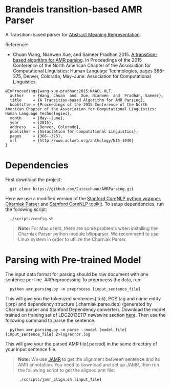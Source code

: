 Brandeis transition-based AMR Parser
==========

A Transition-based parser for [Abstract Meaning Representation](http://amr.isi.edu/).

Reference:

- Chuan Wang, Nianwen Xue, and Sameer Pradhan.2015. [A transition-based algorithm for AMR parsing](http://aclweb.org/anthology/N/N15/N15-1040.pdf). In Proceedings of the 2015 Conference of the North American Chapter of the Association for Computational Linguistics: Human Language Technologies, pages 366–375, Denver, Colorado, May–June. Association for Computational Linguistics.

```
@InProceedings{wang-xue-pradhan:2015:NAACL-HLT,
  author    = {Wang, Chuan  and  Xue, Nianwen  and  Pradhan, Sameer},
  title     = {A Transition-based Algorithm for AMR Parsing},
  booktitle = {Proceedings of the 2015 Conference of the North American Chapter of the Association for Computational Linguistics: Human Language Technologies},
  month     = {May--June},
  year      = {2015},
  address   = {Denver, Colorado},
  publisher = {Association for Computational Linguistics},
  pages     = {366--375},
  url       = {http://www.aclweb.org/anthology/N15-1040}
}
```


# Dependencies
First download the project:
      
      git clone https://github.com/Juicechuan/AMRParsing.git

Here we use a modified version of the [Stanford CoreNLP python wrapper](https://github.com/dasmith/stanford-corenlp-python), [Charniak Parser](https://github.com/BLLIP/bllip-parser) and [Stanford CoreNLP toolkit](http://nlp.stanford.edu/software/corenlp.shtml).
To setup dependencies, run the following script:
   
      ./scripts/config.sh

>**Note:** For Mac users, there are some problems when installing the Charniak Parser python module bllipparser. We recommend to use Linux system in order to utilize the Charniak Parser.

# Parsing with Pre-trained Model
The input data format for parsing should be raw document with one sentence per line. 
##Preprocessing
To preprocess the data, run:
   
      python amr_parsing.py -m preprocess [input_sentence_file]

This will give you the tokenized sentences(.tok), POS tag and name entity (.prp) and dependency structure (.charniak.parse.dep) (generated by Charniak parser and Stanford Dependency converter).
Download the model trained on training set of LDC2013E117 newswire section [here](www.cs.brandeis.edu/~cwang24/LDC2013E117.train.basic-abt-charniak.m). Then use the following command to parse the sentence:

      python amr_parsing.py -m parse --model [model_file] [input_sentence_file] 2>log/error.log

This will give your the parsed AMR file(.parsed) in the same directory of your input sentence file. 

> **Note:** We use [JAMR](https://github.com/jflanigan/jamr) to get the alignment between sentence and its AMR annotation. You need to download and set up JAMR, then run the following script to get the aligned amr file:
```
      ./scripts/jamr_align.sh [input_file]
```


